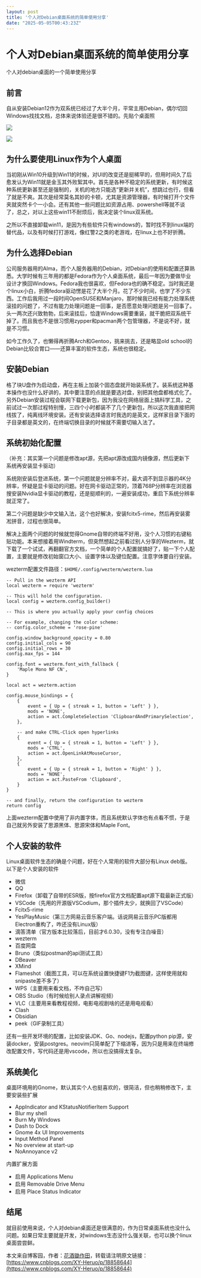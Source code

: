 ```yaml
---
layout: post
title: '个人对Debian桌面系统的简单使用分享'
date: "2025-05-05T00:43:23Z"
---
```

个人对Debian桌面系统的简单使用分享
====================

个人对debian桌面的一个简单使用分享

前言
--

自从安装Debian12作为双系统已经过了大半个月，平常主用Debian，偶尔切回Windows找找文档，总体来说体验还是很不错的。先贴个桌面照

![](https://img2024.cnblogs.com/blog/1237275/202505/1237275-20250503181523156-596700219.webp)

![](https://img2024.cnblogs.com/blog/1237275/202505/1237275-20250503200946146-2026958170.gif)

为什么要使用Linux作为个人桌面
-----------------

当初刚从Win10升级到Win11的时候，对UI的改变还是挺稀罕的，但用时间久了后愈发认为Win11就是金玉其外败絮其中。首先是各种不稳定的系统更新，有时候这种系统更新甚至还是强制的，关机的地方只能选“更新并关机”，想跳过也行，但看了就是不爽。其次是经常莫名其妙的卡顿，尤其是资源管理器，有时候打开个文件夹就突然卡个一小会。还有其他一些问题比如资源占用、powershell等就不谈了，总之，对以上这些win11不耐烦后，我决定装个linux双系统。

之所以不直接卸载win11，是因为有些软件只有windows的，暂时找不到linux端的替代品，以及有时候打打游戏，像红警2之类的老游戏，在linux上也不好折腾。

为什么选择Debian
-----------

公司服务器用的Alma，而个人服务器用的Debian，对Debian的使用和配置还算熟悉。大学时候有三年用的都是Fedora作为个人桌面系统，最后一年因为要做毕业设计才换回Windows。Fedora我也很喜欢，但Fedora也的确不稳定。当时我还是个linux小白，折腾fedora驱动愣是花了大半个月。花了不少时间，也学了不少东西。工作后我用过一段时间OpenSUSE和Manjaro，那时候我已经有能力处理系统滚挂的问题了，不过有能力处理问题是一回事，是否愿意处理问题是另一回事了。头一两次还兴致勃勃，后来滚挂后，恰逢Windows需要重装，就干脆把双系统干掉了。而且我也不是很习惯用zypper和pacman两个包管理器，不是说不好，就是不习惯。

如今工作久了，也懒得再折腾Arch和Gentoo，挑来挑去，还是略显old school的Debian比较合胃口——还算丰富的软件生态，系统也很稳定。

安装Debian
--------

格了块U盘作为启动盘，再在主板上加装个固态盘就开始装系统了。装系统这种基本操作也没什么好讲的，其中要注意的点就是要选对盘，别把其他盘都格式化了。另外Debian安装过程会联网下载更新包，因为我没在网络层面上搞科学工具，之前试过一次那过程特别慢，三四个小时都装不了几个更新包，所以这次我直接把网线拔了，纯离线环境安装。还有安装选择语言时我选的是英文，这样家目录下面的子目录都是英文的，在终端切换目录的时候就不需要切输入法了。

系统初始化配置
-------

（补充：其实第一个问题是修改apt源，先把apt源改成国内镜像源，然后更新下系统再安装显卡驱动）

系统刚安装后登进系统，第一个问题就是分辨率不对，最大调不到显示器的4K分辨率，怀疑是显卡驱动的问题。好在网卡驱动正常的，顶着768P分辨率在浏览器搜安装Nvidia显卡驱动的教程，还是挺顺利的，一遍安装成功，重启下系统分辨率就正常了。

第二个问题是缺少中文输入法，这个也好解决，安装fcitx5-rime，然后再安装雾凇拼音，过程也很简单。

解决上面两个问题的时候就觉得Gnome自带的终端不好用，没个人习惯的右键粘贴功能。本来想接着用Windterm，但突然想起之前看过别人分享的Wezterm，就下载了一个试试，再翻翻官方文档，一个简单的个人配置就搞好了，贴一下个人配置，主要就是修改初始窗口大小、设置字体以及键位配置。注意字体要自行安装。

wezterm配置文件路径：`$HOME/.config/wezterm/wezterm.lua`

    -- Pull in the wezterm API
    local wezterm = require 'wezterm'
    
    -- This will hold the configuration.
    local config = wezterm.config_builder()
    
    -- This is where you actually apply your config choices
    
    -- For example, changing the color scheme:
    -- config.color_scheme = 'rose-pine'
    
    config.window_background_opacity = 0.80
    config.initial_cols = 90
    config.initial_rows = 30
    config.max_fps = 144
    
    config.font = wezterm.font_with_fallback {
        'Maple Mono NF CN',
    }
    
    local act = wezterm.action
    
    config.mouse_bindings = {
        {
            event = { Up = { streak = 1, button = 'Left' } },
            mods = 'NONE',
            action = act.CompleteSelection 'ClipboardAndPrimarySelection',
        },
    
        -- and make CTRL-Click open hyperlinks
        {
            event = { Up = { streak = 1, button = 'Left' } },
            mods = 'CTRL',
            action = act.OpenLinkAtMouseCursor,
        },
        {
            event = { Up = { streak = 1, button = 'Right' } },
            mods = 'NONE',
            action = act.PasteFrom 'Clipboard',
        }
    }
    
    -- and finally, return the configuration to wezterm
    return config
    

上面wezterm配置中使用了非内置字体，而且系统默认字体也有点看不惯，于是自己就另外安装了思源黑体、思源宋体和Maple Font。

个人安装的软件
-------

Linux桌面软件生态的确是个问题，好在个人常用的软件大部分有Linux deb版。以下是个人安装的软件

*   微信
*   QQ
*   Firefox（卸载了自带的ESR版，按firefox官方文档配置apt源下载最新正式版）
*   VSCode（先用的开源版VSCodium，那个插件太少，就换回了VSCode）
*   Fcitx5-rime
*   YesPlayMusic（第三方网易云音乐客户端。话说网易云音乐PC版都用Electron重构了，咋还没有Linux版）
*   滴答清单（官方版本比较落后，目前才6.0.30，没有专注白噪音）
*   wezterm
*   百度网盘
*   Bruno（类似postman的api测试工具）
*   DBeaver
*   XMind
*   Flameshot（截图工具，可以在系统设置快捷键F1为截图键，这样使用就和snipaste差不多了）
*   WPS（主要用来看文档，不咋自己写）
*   OBS Studio（有时候给别人录点讲解视频）
*   VLC（主要用来看教程视频，电影电视剧啥的还是用电视看）
*   Clash
*   Obsidian
*   peek（GIF录制工具）

还有一些开发环境的配置，比如安装JDK、Go、nodejs，配置python pip源，安装docker，安装postgres。neovim只简单配了下缩进等，因为只是用来在终端修改配置文件，写代码还是用vscode，所以也没搞得太复杂。

系统美化
----

桌面环境用的Gnome，默认其实个人也挺喜欢的，很简洁，但也稍稍修改下，主要安装些扩展

*   AppIndicator and KStatusNotifierItem Support
*   Blur my shell
*   Burn My Windows
*   Dash to Dock
*   Gnome 4x UI Improvements
*   Input Method Panel
*   No overview at start-up
*   NoAnnoyance v2

内置扩展方面

*   启用 Applications Menu
*   启用 Removable Drive Menu
*   启用 Place Status Indicator

结尾
--

就目前使用来说，个人对debian桌面还是很满意的，作为日常桌面系统也没什么问题。如果日常主要就是开发，对windows生态没什么强关联，也可以换个linux桌面尝尝鲜。

本文来自博客园，作者：[花酒锄作田](https://www.cnblogs.com/XY-Heruo/)，转载请注明原文链接：[https://www.cnblogs.com/XY-Heruo/p/18858644](https://www.cnblogs.com/XY-Heruo/p/18858644)